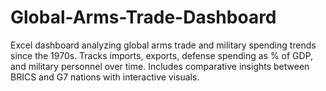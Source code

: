 # Global-Arms-Trade-Dashboard
Excel dashboard analyzing global arms trade and military spending trends since the 1970s. Tracks imports, exports, defense spending as % of GDP, and military personnel over time. Includes comparative insights between BRICS and G7 nations with interactive visuals.
